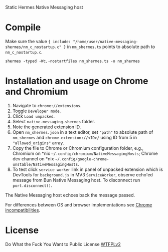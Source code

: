 Static Hermes Native Messaging host

# Compile

Make sure the value `{ include: "/home/user/native-messaging-shermes/nm_c_nostartup.c" }` in `nm_shermes.ts` points to absolute path to `nm_c_nostartup.c`.

```
shermes -typed -Wc,-nostartfiles nm_shermes.ts -o nm_shermes
```

# Installation and usage on Chrome and Chromium

1. Navigate to `chrome://extensions`.
2. Toggle `Developer mode`.
3. Click `Load unpacked`.
4. Select `native-messaging-shermes` folder.
5. Note the generated extension ID.
6. Open `nm_shermes.json` in a text editor, set `"path"` to absolute path of `nm_shermes` and `chrome-extension://<ID>/` using ID from 5 in `"allowed_origins"` array. 
7. Copy the file to Chrome or Chromium configuration folder, e.g., Chromium on \*nix `~/.config/chromium/NativeMessagingHosts`; Chrome dev channel on \*nix `~/.config/google-chrome-unstable/NativeMessagingHosts`.
8. To test click `service worker` link in panel of unpacked extension which is DevTools for `background.js` in MV3 `ServiceWorker`, observe echo'ed message from Bun Native Messaging host. To disconnect run `port.disconnect()`.

The Native Messaging host echoes back the message passed. 

For differences between OS and browser implementations see [Chrome incompatibilities](https://developer.mozilla.org/en-US/docs/Mozilla/Add-ons/WebExtensions/Chrome_incompatibilities#native_messaging).

# License
Do What the Fuck You Want to Public License [WTFPLv2](http://www.wtfpl.net/about/)
